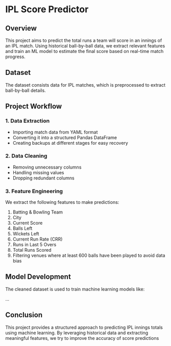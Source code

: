 # IPL Score Predictor

## Overview
This project aims to predict the total runs a team will score in an innings of an IPL match. 
Using historical ball-by-ball data, we extract relevant features and train an ML model to estimate the final score based on real-time match progress.

## Dataset
The dataset consists data for IPL matches, which is preprocessed to extract ball-by-ball details.

## Project Workflow
### 1. Data Extraction
- Importing match data from YAML format
- Converting it into a structured Pandas DataFrame
- Creating backups at different stages for easy recovery

### 2. Data Cleaning
- Removing unnecessary columns
- Handling missing values
- Dropping redundant columns

### 3. Feature Engineering
We extract the following features to make predictions:
1. Batting & Bowling Team
2. City
3. Current Score
4. Balls Left
5. Wickets Left
6. Current Run Rate (CRR)
7. Runs in Last 5 Overs
8. Total Runs Scored
9. Filtering venues where at least 600 balls have been played to avoid data bias

## Model Development
The cleaned dataset is used to train machine learning models like:

...

## Conclusion
This project provides a structured approach to predicting IPL innings totals using machine learning.
By leveraging historical data and extracting meaningful features, we try to improve the accuracy of score predictions
